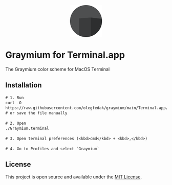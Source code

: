 <p align="center">
 <img width="100px" height="100px" src="../assets/graymium-vector.png" align="center" alt="Icon" />
</p>

# Graymium for Terminal.app

The Graymium color scheme for MacOS Terminal

## Installation

```
# 1. Run
curl -O https://raw.githubusercontent.com/olegfedak/graymium/main/Terminal.app/Graymium.terminal
# or save the file manually

# 2. Open
./Graymium.terminal

# 3. Open terminal preferences (<kbd>cmd</kbd> + <kbd>,</kbd>)

# 4. Go to Profiles and select `Graymium`
```

## License

This project is open source and available under the [MIT License](../LICENSE).
